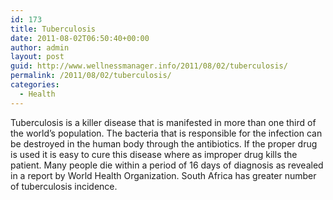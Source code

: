 ```yaml
---
id: 173
title: Tuberculosis
date: 2011-08-02T06:50:40+00:00
author: admin
layout: post
guid: http://www.wellnessmanager.info/2011/08/02/tuberculosis/
permalink: /2011/08/02/tuberculosis/
categories:
  - Health
---
```

Tuberculosis is a killer disease that is manifested in more than one third of the world&#8217;s population. The bacteria that is responsible for the infection can be destroyed in the human body through the antibiotics. If the proper drug is used it is easy to cure this disease where as improper drug kills the patient. Many people die within a period of 16 days of diagnosis as revealed in a report by World Health Organization. South Africa has greater number of tuberculosis incidence.